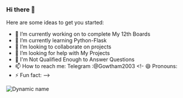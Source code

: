 ### Hi there 👋


Here are some ideas to get you started:

- 🔭 I’m currently working on to complete My 12th Boards
- 🌱 I’m currently learning Python-Flask
- 👯 I’m looking to collaborate on projects
- 🤔 I’m looking for help with My Projects
- 💬 I'm Not Qualified Enough to Answer Questions
- 📫 How to reach me: Telegram :@Gowtham2003
<!- 😄 Pronouns: 
- ⚡ Fun fact: -->


![Dynamic name](https://github-readme-stats.vercel.app/api?username=Gowtham2003&show_icons=true&title_color=fff&icon_color=79ff97&text_color=9f9f9f&bg_color=151515)
